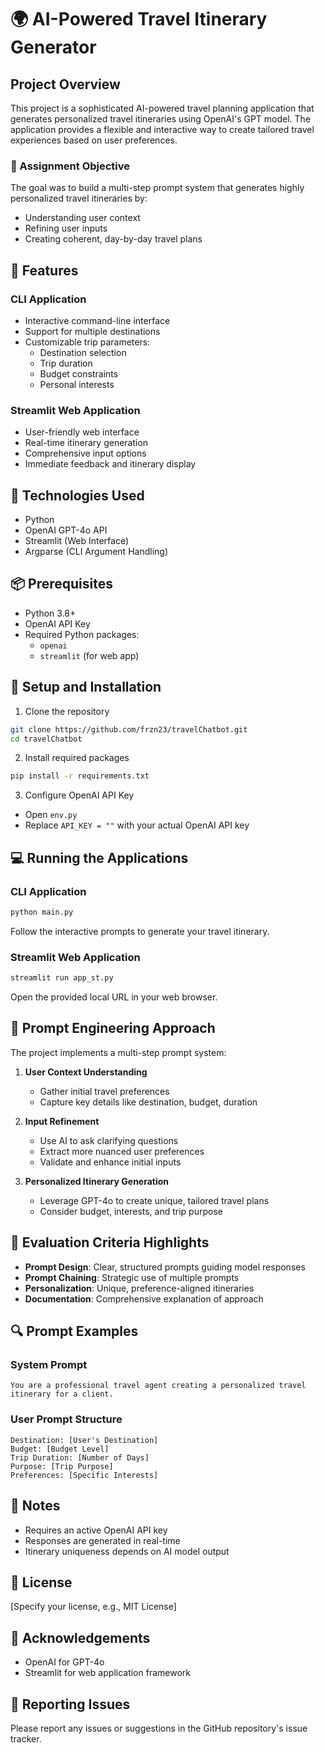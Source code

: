 # 🌍 AI-Powered Travel Itinerary Generator

## Project Overview

This project is a sophisticated AI-powered travel planning application that generates personalized travel itineraries using OpenAI's GPT model. The application provides a flexible and interactive way to create tailored travel experiences based on user preferences.

### 🎯 Assignment Objective

The goal was to build a multi-step prompt system that generates highly personalized travel itineraries by:
- Understanding user context
- Refining user inputs
- Creating coherent, day-by-day travel plans

## 🚀 Features

### CLI Application
- Interactive command-line interface
- Support for multiple destinations
- Customizable trip parameters:
  - Destination selection
  - Trip duration
  - Budget constraints
  - Personal interests

### Streamlit Web Application
- User-friendly web interface
- Real-time itinerary generation
- Comprehensive input options
- Immediate feedback and itinerary display

## 🔧 Technologies Used

- Python
- OpenAI GPT-4o API
- Streamlit (Web Interface)
- Argparse (CLI Argument Handling)

## 📦 Prerequisites

- Python 3.8+
- OpenAI API Key
- Required Python packages:
  - `openai`
  - `streamlit` (for web app)

## 🔐 Setup and Installation

1. Clone the repository
```bash
git clone https://github.com/frzn23/travelChatbot.git
cd travelChatbot
```

2. Install required packages
```bash
pip install -r requirements.txt
```

3. Configure OpenAI API Key
- Open `env.py`
- Replace `API_KEY = ""` with your actual OpenAI API key

## 💻 Running the Applications

### CLI Application
```bash
python main.py
```
Follow the interactive prompts to generate your travel itinerary.

### Streamlit Web Application
```bash
streamlit run app_st.py
```
Open the provided local URL in your web browser.

## 🤖 Prompt Engineering Approach

The project implements a multi-step prompt system:

1. **User Context Understanding**
   - Gather initial travel preferences
   - Capture key details like destination, budget, duration

2. **Input Refinement**
   - Use AI to ask clarifying questions
   - Extract more nuanced user preferences
   - Validate and enhance initial inputs

3. **Personalized Itinerary Generation**
   - Leverage GPT-4o to create unique, tailored travel plans
   - Consider budget, interests, and trip purpose

## 🌟 Evaluation Criteria Highlights

- **Prompt Design**: Clear, structured prompts guiding model responses
- **Prompt Chaining**: Strategic use of multiple prompts
- **Personalization**: Unique, preference-aligned itineraries
- **Documentation**: Comprehensive explanation of approach

## 🔍 Prompt Examples

### System Prompt
```
You are a professional travel agent creating a personalized travel itinerary for a client.
```

### User Prompt Structure
```
Destination: [User's Destination]
Budget: [Budget Level]
Trip Duration: [Number of Days]
Purpose: [Trip Purpose]
Preferences: [Specific Interests]
```

## 📝 Notes

- Requires an active OpenAI API key
- Responses are generated in real-time
- Itinerary uniqueness depends on AI model output

## 📄 License

[Specify your license, e.g., MIT License]

## 👥 Acknowledgements

- OpenAI for GPT-4o
- Streamlit for web application framework

## 🐛 Reporting Issues

Please report any issues or suggestions in the GitHub repository's issue tracker.
